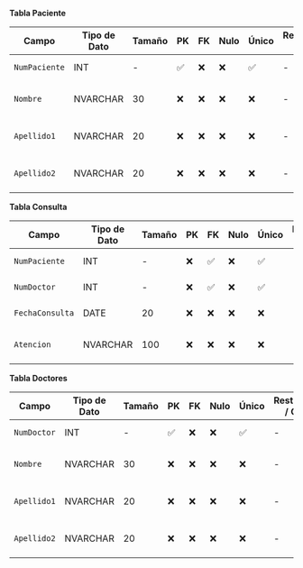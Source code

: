 **Tabla Paciente**

| Campo           | Tipo de Dato | Tamaño | PK  | FK  | Nulo | Único | Restricciones / CHECK                      | Referencia a                    | Descripción                             |
|----------------|--------------|--------|-----|-----|------|--------|--------------------------------------------|----------------------------------|-----------------------------------------|
| `NumPaciente`   | INT          | -     | ✅  | ❌  | ❌   | ✅        | -                                       | -                                | Identificador del paciente             |
| `Nombre`        | NVARCHAR     | 30    | ❌  | ❌  | ❌   | ❌        | -                                       | -                                | Nombre completo del paciente           |
| `Apellido1`     | NVARCHAR     | 20    | ❌  | ❌  | ❌   | ❌        | -                                       | -                                | Apellido paterno del paciente          | -
| `Apellido2`     | NVARCHAR     | 20    | ❌  | ❌  | ❌   | ❌        | -                                       | -                                | Apellido materno del paciente          | -

**Tabla Consulta**


| Campo           | Tipo de Dato | Tamaño | PK  | FK  | Nulo | Único | Restricciones / CHECK                      | Referencia a                    | Descripción                             |
|----------------|--------------|--------|-----|-----|------|--------|--------------------------------------------|---------------------------------|-----------------------------------------|
| `NumPaciente`   | INT         | -      | ❌  | ✅  | ❌   | ✅         | -                                      | Paciente(NumPaciente)                   | Identificador del paciente               |
| `NumDoctor`     | INT         | -      | ❌  | ✅  | ❌   | ✅         | -                                      | Doctor(NumDoctor)                               | Identificador del Doctor       |
| `FechaConsulta` | DATE        | 20     | ❌  | ❌  | ❌   | ❌         | -                                      | -                               | Fecha de la consulta                     |
| `Atencion`      | NVARCHAR    | 100    | ❌  | ❌  | ❌   | ❌         | -                                      | -                               | Atencion medica de la consulta           |


**Tabla Doctores**

| Campo           | Tipo de Dato | Tamaño | PK  | FK  | Nulo | Único | Restricciones / CHECK                      | Referencia a                    | Descripción                             |
|----------------|--------------|--------|-----|-----|------|--------|--------------------------------------------|----------------------------------|-----------------------------------------|
| `NumDoctor`    | INT           | -     | ✅  | ❌  | ❌   | ✅          | -                                     | -                                | Identificador del Doctor                 |
| `Nombre`        | NVARCHAR     | 30    | ❌  | ❌  | ❌   | ❌          | -                                       | -                                | Nombre completo del Doctor               |
| `Apellido1`     | NVARCHAR     | 20    | ❌  | ❌  | ❌   | ❌          | -                                       | -                                | Apellido paterno del Doctor              | -
| `Apellido2`     | NVARCHAR     | 20    | ❌  | ❌  | ❌   | ❌          | -                                       | -                                | Apellido materno del Doctor              | -
